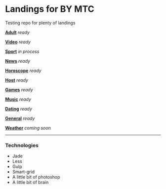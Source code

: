 # Landings for BY MTC
Testing repo for plenty of landings


[**Adult**](https://grant-inna.github.io/Landings_BY/Adult) *ready*

[**Video**](https://grant-inna.github.io/Landings_BY/Video) *ready*

[**Sport**](https://grant-inna.github.io/Landings_BY/Sporte) *in process*

[**News**](https://grant-inna.github.io/Landings_BY/News) *ready*

[**Horoscope**](https://grant-inna.github.io/Landings_BY/Horoscope) *ready*

[**Host**](https://grant-inna.github.io/Landings_BY/Host) *ready*

[**Games**](https://grant-inna.github.io/Landings_BY/Games) *ready*

[**Music**](https://grant-inna.github.io/Landings_BY/Music) *ready*

[**Dating**](https://grant-inna.github.io/Landings_BY/Dating) *ready*

[**General**](https://grant-inna.github.io/Landings_BY/General) *ready*

[**Weather**](https://grant-inna.github.io/Landings_BY/Weather) *coming soon*


---
### Technologies

* Jade
* Less
* Gulp
* Smart-grid
* A little bit of photoshop
* A little bit of brain


